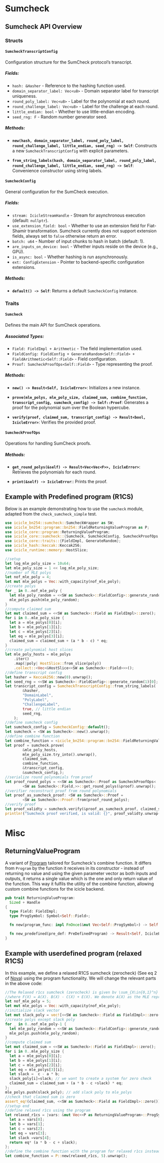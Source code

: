 # Sumcheck

## Sumcheck API Overview

### **Structs**

#### `SumcheckTranscriptConfig`
Configuration structure for the SumCheck protocol’s transcript.

##### **Fields:**
- `hash: &Hasher` - Reference to the hashing function used.
- `domain_separator_label: Vec<u8>` - Domain separator label for transcript uniqueness.
- `round_poly_label: Vec<u8>` - Label for the polynomial at each round.
- `round_challenge_label: Vec<u8>` - Label for the challenge at each round.
- `little_endian: bool` - Whether to use little-endian encoding.
- `seed_rng: F` - Random number generator seed.

##### **Methods:**
- **`new(hash, domain_separator_label, round_poly_label, round_challenge_label, little_endian, seed_rng) -> Self`**:
  Constructs a new `SumcheckTranscriptConfig` with explicit parameters.

- **`from_string_labels(hash, domain_separator_label, round_poly_label, round_challenge_label, little_endian, seed_rng) -> Self`**:
  Convenience constructor using string labels.

#### `SumcheckConfig`
General configuration for the SumCheck execution.

##### **Fields:**
- `stream: IcicleStreamHandle` - Stream for asynchronous execution (default: `nullptr`).
- `use_extension_field: bool` - Whether to use an extension field for Fiat-Shamir transformation. Sumcheck currently does not support extension fields, always set to `false` otherwise return an error.
- `batch: u64` - Number of input chunks to hash in batch (default: 1).
- `are_inputs_on_device: bool` - Whether inputs reside on the device (e.g., GPU).
- `is_async: bool` - Whether hashing is run asynchronously.
- `ext: ConfigExtension` - Pointer to backend-specific configuration extensions.

##### **Methods:**
- **`default() -> Self`**: 
  Returns a default `SumcheckConfig` instance.

### **Traits**

#### `Sumcheck`
Defines the main API for SumCheck operations.

##### **Associated Types:**
- `Field: FieldImpl + Arithmetic` - The field implementation used.
- `FieldConfig: FieldConfig + GenerateRandom<Self::Field> + FieldArithmetic<Self::Field>` - Field configuration.
- `Proof: SumcheckProofOps<Self::Field>` - Type representing the proof.

##### **Methods:**
- **`new() -> Result<Self, IcicleError>`**:
  Initializes a new instance.

- **`prove(mle_polys, mle_poly_size, claimed_sum, combine_function, transcript_config, sumcheck_config) -> Self::Proof`**:
  Generates a proof for the polynomial sum over the Boolean hypercube.

- **`verify(proof, claimed_sum, transcript_config) -> Result<bool, IcicleError>`**:
  Verifies the provided proof.


#### `SumcheckProofOps`
Operations for handling SumCheck proofs.

##### **Methods:**
- **`get_round_polys(&self) -> Result<Vec<Vec<F>>, IcicleError>`**:
  Retrieves the polynomials for each round.

- **`print(&self) -> IcicleError`**::
  Prints the proof.


## **Example with Predefined program (R1CS)**

Below is an example demonstrating how to use the `sumcheck` module, adapted from the `check_sumcheck_simple` test.

```rust
use icicle_bn254::sumcheck::SumcheckWrapper as SW;
use icicle_bn254::program::bn254::FieldReturningValueProgram as P;
use icicle_core::program::ReturningValueProgram;
use icicle_core::sumcheck::{Sumcheck, SumcheckConfig, SumcheckProofOps, SumcheckTranscriptConfig};
use icicle_core::traits::{FieldImpl, GenerateRandom};
use icicle_hash::keccak::Keccak256;
use icicle_runtime::memory::HostSlice;

//setup
let log_mle_poly_size = 10u64;
let mle_poly_size = 1 << log_mle_poly_size;
//number of MLE polys
let nof_mle_poly = 4;
let mut mle_polys = Vec::with_capacity(nof_mle_poly);
//create polys
for _ in 0..nof_mle_poly {
  let mle_poly_random = <<SW as Sumcheck>::FieldConfig>::generate_random(mle_poly_size);
  mle_polys.push(mle_poly_random);
}
//compute claimed sum
let mut claimed_sum = <<SW as Sumcheck>::Field as FieldImpl>::zero();
for i in 0..mle_poly_size {
  let a = mle_polys[0][i];
  let b = mle_polys[1][i];
  let c = mle_polys[2][i];
  let eq = mle_polys[3][i];
  claimed_sum = claimed_sum + (a * b - c) * eq;
}
//create polynomial host slices
let mle_poly_hosts = mle_polys
    .iter()
    .map(|poly| HostSlice::from_slice(poly))
    .collect::<Vec<&HostSlice<<SW as Sumcheck>::Field>>>();
//define transcript config
let hasher = Keccak256::new(0).unwrap();
let seed_rng = <<SW as Sumcheck>::FieldConfig>::generate_random(1)[0];
let transcript_config = SumcheckTranscriptConfig::from_string_labels(
        &hasher,
        "DomainLabel",
        "PolyLabel",
        "ChallengeLabel",
        true, // little endian
        seed_rng,
    );
//define sumcheck config
let sumcheck_config = SumcheckConfig::default();
let sumcheck = <SW as Sumcheck>::new().unwrap();
//define combine function
let combine_function = <icicle_bn254::program::bn254::FieldReturningValueProgram as ReturningValueProgram>::new_predefined(PreDefinedProgram::EQtimesABminusC).unwrap();
let proof = sumcheck.prove(
        &mle_poly_hosts,
        mle_poly_size.try_into().unwrap(),
        claimed_sum,
        combine_function,
        &transcript_config,
        &sumcheck_config,);
//serialize round polynomials from proof
let proof_round_polys = <<SW as Sumcheck>::Proof as SumcheckProofOps<
        <SW as Sumcheck>::Field,>>::get_round_polys(&proof).unwrap();
//verifier reconstruct proof from round polynomials
let proof_as_sumcheck_proof: <SW as Sumcheck>::Proof =
        <SW as Sumcheck>::Proof::from(proof_round_polys);
//verify proof
let proof_validty = sumcheck.verify(&proof_as_sumcheck_proof, claimed_sum, &transcript_config);
println!("Sumcheck proof verified, is valid: {}", proof_validty.unwrap());
```
# Misc
## ReturningValueProgram
A variant of [Program](./program.md) tailored for Sumcheck's combine function. It differs from `Program` by the function it receives in its constructor - instead of returning no value and using the given parameter vector as both inputs and outputs, it returns a single value which is the one and only return value of the function. This way it fulfils the utility of the combine function, allowing custom combine functions for the icicle backend.
```rust
pub trait ReturningValueProgram:
  Sized + Handle
{
  type Field: FieldImpl;
  type ProgSymbol: Symbol<Self::Field>;

  fn new(program_func: impl FnOnce(&mut Vec<Self::ProgSymbol>) -> Self::ProgSymbol, nof_parameters: u32) -> Result<Self, IcicleError>;

  fn new_predefined(pre_def: PreDefinedProgram) -> Result<Self, IcicleError>;
}

```

## **Example with userdefined program (relaxed R1CS)**

In this example, we define a relaxed R1CS sumcheck (zerocheck) (See eq 2 of [Nova](https://eprint.iacr.org/2021/370.pdf)) using the program functionality. We will change the relevant parts in the above code:

```rust
//The Relaxed r1cs sumcheck (zerocheck) is given bv \sum_{X\in{0,1}^n} F(X) eq(X,Y) = 0 
//where F(X) = A(X). B(X) - C(X) + E(X). We denote A(X) as the MLE representation of A.Z where Z is the witness vector. E(X) is called the slack vector.
let nof_mle_poly = 5;
let mut mle_polys = Vec::with_capacity(nof_mle_poly);
//initialize slack vector
let mut slack_poly = vec![<<SW as Sumcheck>::Field as FieldImpl>::zero(); mle_poly_size];
//create polys except slack poly
for _ in 0..nof_mle_poly-1 {
  let mle_poly_random = <<SW as Sumcheck>::FieldConfig>::generate_random(mle_poly_size);
  mle_polys.push(mle_poly_random);
}
//compute claimed sum
let mut claimed_sum = <<SW as Sumcheck>::Field as FieldImpl>::zero();
for i in 0..mle_poly_size {
  let a = mle_polys[0][i];
  let b = mle_polys[1][i];
  let c = mle_polys[2][i];
  let eq = mle_polys[3][i];
  let slack =  c - a * b;
  slack_poly[i]=slack; // we want to create a system for zero check
  claimed_sum = claimed_sum + (a * b - c +slack) * eq;
};
mle_polys.push(slack_poly); // add slack poly to mle_polys
//check that claimed sum is zero
assert_eq!(claimed_sum, <<SW as Sumcheck>::Field as FieldImpl>::zero());
//setup end
//define relaxed r1cs using the program
let relaxed_r1cs = |vars: &mut Vec<<P as ReturningValueProgram>::ProgSymbol>|-> <P as ReturningValueProgram>::ProgSymbol {
  let a = vars[0]; 
  let b = vars[1];
  let c = vars[2];
  let eq = vars[3];
  let slack =vars[4];
  return eq* (a * b - c + slack);
};
//define the combine function with the program for relaxed r1cs instead of the predefined R1CS
let combine_function = P::new(relaxed_r1cs, 5).unwrap();
```